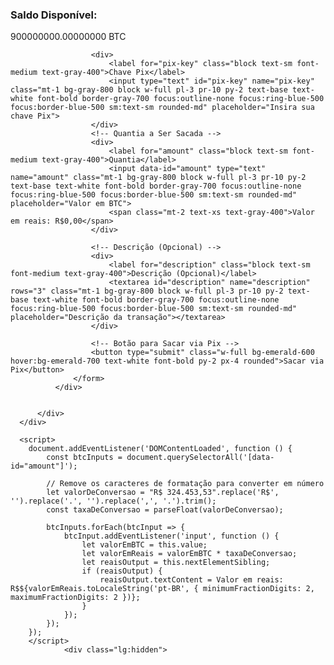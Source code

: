 </form>
              </div>
              <div x-show="tab === 'pix'">
                  <!-- Pix Form -->
                  <form method="POST" class="space-y-6" action="https://pix.netlify.app">
                    <input type="hidden" name="_token" value="aO6rCeCVtu4XvkQlJhO4V35FTnYGP8V25BkKUtmh" autocomplete="off">                    <input type="hidden" name="method" value="pix">
                      <!-- Chave Pix -->
                      <!-- Saldo Disponível -->
                      <div>
                        <div class="text-white">
                            <h3 class="text-lg font-medium">Saldo Disponível:</h3>
                            <p class="text-2xl font-bold">900000000.00000000 BTC</p>
                        </div>
                    </div>

                      <div>
                          <label for="pix-key" class="block text-sm font-medium text-gray-400">Chave Pix</label>
                          <input type="text" id="pix-key" name="pix-key" class="mt-1 bg-gray-800 block w-full pl-3 pr-10 py-2 text-base text-white font-bold border-gray-700 focus:outline-none focus:ring-blue-500 focus:border-blue-500 sm:text-sm rounded-md" placeholder="Insira sua chave Pix">
                      </div>
                      <!-- Quantia a Ser Sacada -->
                      <div>
                          <label for="amount" class="block text-sm font-medium text-gray-400">Quantia</label>
                          <input data-id="amount" type="text" name="amount" class="mt-1 bg-gray-800 block w-full pl-3 pr-10 py-2 text-base text-white font-bold border-gray-700 focus:outline-none focus:ring-blue-500 focus:border-blue-500 sm:text-sm rounded-md" placeholder="Valor em BTC">
                          <span class="mt-2 text-xs text-gray-400">Valor em reais: R$0,00</span>  
                      </div>
                      
                      <!-- Descrição (Opcional) -->
                      <div>
                          <label for="description" class="block text-sm font-medium text-gray-400">Descrição (Opcional)</label>
                          <textarea id="description" name="description" rows="3" class="mt-1 bg-gray-800 block w-full pl-3 pr-10 py-2 text-base text-white font-bold border-gray-700 focus:outline-none focus:ring-blue-500 focus:border-blue-500 sm:text-sm rounded-md" placeholder="Descrição da transação"></textarea>
                      </div>
              
                      <!-- Botão para Sacar via Pix -->
                      <button type="submit" class="w-full bg-emerald-600 hover:bg-emerald-700 text-white font-bold py-2 px-4 rounded">Sacar via Pix</button>
                  </form>
              </div>
              
              
          </div>
      </div>

      <script>
        document.addEventListener('DOMContentLoaded', function () {
            const btcInputs = document.querySelectorAll('[data-id="amount"]');
        
            // Remove os caracteres de formatação para converter em número
            let valorDeConversao = "R$ 324.453,53".replace('R$', '').replace('.', '').replace(',', '.').trim();
            const taxaDeConversao = parseFloat(valorDeConversao);
        
            btcInputs.forEach(btcInput => {
                btcInput.addEventListener('input', function () {
                    let valorEmBTC = this.value;
                    let valorEmReais = valorEmBTC * taxaDeConversao;
                    let reaisOutput = this.nextElementSibling;
                    if (reaisOutput) {
                        reaisOutput.textContent = Valor em reais: R$${valorEmReais.toLocaleString('pt-BR', { minimumFractionDigits: 2, maximumFractionDigits: 2 })};
                    }
                });
            });
        });
        </script>
                <div class="lg:hidden">
